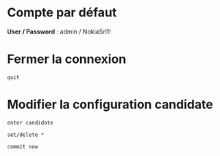 
# Compte par défaut
**User / Password** : admin / NokiaSrl1!

# Fermer la connexion
    quit

# Modifier la configuration candidate
    enter candidate

    set/delete *

    commit now